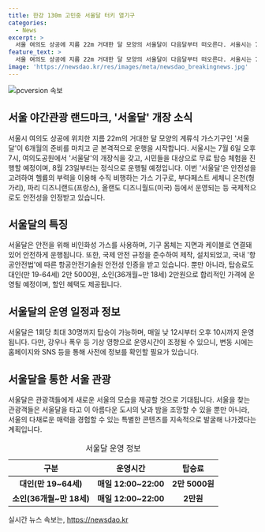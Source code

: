 ```yaml
---
title: 한강 130m 고민중 서울달 터키 열기구
categories:
  - News
excerpt: >
  서울 여의도 상공에 지름 22m 거대한 달 모양의 서울달이 다음달부터 떠오른다. 서울시는 7월 6일 여의도공원에서 개장식을 열고, 8월 23일부터 정식 개장과 유료 탑승을 시작한다. 시범운영 기간 동안 무료 탑승 체험과 의견 수렴을 통해 개선할 예정이며, 안전성과 국제적 운영 경험을 강조했다. 서울달은 헬륨을 이용해 수직 비행하며, 최대 30명까지 탑승 가능하며 탑승료는 2만 5000원이다. 운영 시간은 매일 낮 12시부터 오후 10시까지이며, 강우나 폭우 등에 따라 운행 시간이 조정될 수 있다.
feature_text: >
  서울 여의도 상공에 지름 22m 거대한 달 모양의 서울달이 다음달부터 떠오른다. 서울시는 7월 6일 여의도공원에서 개장식을 열고, 8월 23일부터 정식 개장과 유료 탑승을 시작한다. 시범운영 기간 동안 무료 탑승 체험과 의견 수렴을 통해 개선할 예정이며, 안전성과 국제적 운영 경험을 강조했다. 서울달은 헬륨을 이용해 수직 비행하며, 최대 30명까지 탑승 가능하며 탑승료는 2만 5000원이다. 운영 시간은 매일 낮 12시부터 오후 10시까지이며, 강우나 폭우 등에 따라 운행 시간이 조정될 수 있다.
image: 'https://newsdao.kr/res/images/meta/newsdao_breakingnews.jpg'
---
```


<p><img src="https://newsdao.kr/res/images/meta/newsdao_breakingnews.jpg" alt="pcversion 속보" /></p>

<h2 data-ke-size="size26">서울 야간관광 랜드마크, '서울달' 개장 소식</h2>

<p data-ke-size="size16">서울시 여의도 상공에 위치한 지름 22m의 거대한 달 모양의 계류식 가스기구인 '서울달'이 6개월의 준비를 마치고 곧 본격적으로 운행을 시작합니다. 서울시는 7월 6일 오후 7시, 여의도공원에서 '서울달'의 개장식을 갖고, 시민들을 대상으로 무료 탑승 체험을 진행할 예정이며, 8월 23일부터는 정식으로 운행될 예정입니다. 이번 '서울달'은 안전성을 고려하여 헬륨의 부력을 이용해 수직 비행하는 가스 기구로, 부다페스트 세체니 온천(헝가리), 파리 디즈니랜드(프랑스), 올랜도 디즈니월드(미국) 등에서 운영되는 등 국제적으로도 안전성을 인정받고 있습니다.</p>

<h2 data-ke-size="size26">서울달의 특징</h2>

<p data-ke-size="size16">서울달은 안전을 위해 비인화성 가스를 사용하며, 기구 몸체는 지면과 케이블로 연결돼 있어 안전하게 운행됩니다. 또한, 국제 안전 규정을 준수하여 제작, 설치되었고, 국내 '항공안전법'에 따른 항공안전기술원 안전성 인증을 받고 있습니다. 뿐만 아니라, 탑승료도 대인(만 19-64세) 2만 5000원, 소인(36개월~만 18세) 2만원으로 합리적인 가격에 운영될 예정이며, 할인 혜택도 제공됩니다.</p>

<h2 data-ke-size="size26">서울달의 운영 일정과 정보</h2>

<p data-ke-size="size16">서울달은 1회당 최대 30명까지 탑승이 가능하며, 매일 낮 12시부터 오후 10시까지 운영됩니다. 다만, 강우나 폭우 등 기상 영향으로 운영시간이 조정될 수 있으니, 변동 시에는 홈페이지와 SNS 등을 통해 사전에 정보를 확인할 필요가 있습니다.</p>

<h2 data-ke-size="size26">서울달을 통한 서울 관광</h2>

<p data-ke-size="size16">서울달은 관광객들에게 새로운 서울의 모습을 제공할 것으로 기대됩니다. 서울을 찾는 관광객들은 서울달을 타고 이 아름다운 도시의 낮과 밤을 조망할 수 있을 뿐만 아니라, 서울의 다채로운 매력을 경험할 수 있는 특별한 콘텐츠를 지속적으로 발굴해 나가겠다는 계획입니다.</p>

<table>
  <caption>서울달 운영 정보</caption>
  <thead>
    <tr>
      <th>구분</th>
      <th>운영시간</th>
      <th>탑승료</th>
    </tr>
  </thead>
  <tbody>
    <tr>
      <td style="text-align: center; height: 17px;"><b>대인(만 19~64세)</b></td>
      <td style="text-align: center; height: 17px;"><b>매일 12:00~22:00</b></td>
      <td style="text-align: center; height: 17px;"><b>2만 5000원</b></td>
    </tr>
    <tr>
      <td style="text-align: center; height: 17px;"><b>소인(36개월~만 18세)</b></td>
      <td style="text-align: center; height: 17px;"><b>매일 12:00~22:00</b></td>
      <td style="text-align: center; height: 17px;"><b>2만원</b></td>
    </tr>
  </tbody>
</table>
실시간 뉴스 속보는, <a href="https://newsdao.kr" rel="dofollow">https://newsdao.kr</a>


